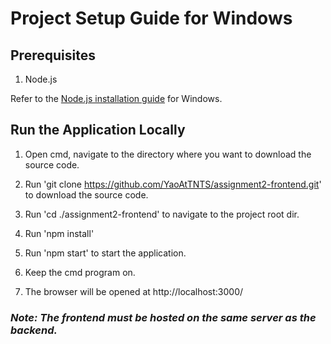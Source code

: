 # Project Setup Guide for Windows

## Prerequisites

1. Node.js

Refer to the [Node.js installation guide](https://www.guru99.com/download-install-node-js.html) for Windows.


## Run the Application Locally
1. Open cmd, navigate to the directory where you want to download the source code.

2. Run 'git clone https://github.com/YaoAtTNTS/assignment2-frontend.git' to download the source code.

3. Run 'cd ./assignment2-frontend' to navigate to the project root dir.

4. Run 'npm install'

5. Run 'npm start' to start the application.

6. Keep the cmd program on.

7. The browser will be opened at http://localhost:3000/


### *Note: The frontend must be hosted on the same server as the backend.*
